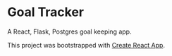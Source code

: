 # Goal Tracker

A React, Flask, Postgres goal keeping app.

This project was bootstrapped with [Create React App](https://github.com/facebook/create-react-app).
